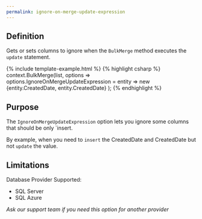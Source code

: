 ```yaml
---
permalink: ignore-on-merge-update-expression
---
```


## Definition
Gets or sets columns to ignore when the `BulkMerge` method executes the `update` statement.

{% include template-example.html %} 
{% highlight csharp %}
context.BulkMerge(list, options => 
        options.IgnoreOnMergeUpdateExpression = entity => new {entity.CreatedDate, entity.CreatedDate}
); 
{% endhighlight %}

## Purpose
The `IgnoreOnMergeUpdateExpression` option lets you ignore some columns that should be only `insert.

By example, when you need to `insert` the CreatedDate and CreatedDate but not `update` the value.

## Limitations
Database Provider Supported:
- SQL Server
- SQL Azure

_Ask our support team if you need this option for another provider_
